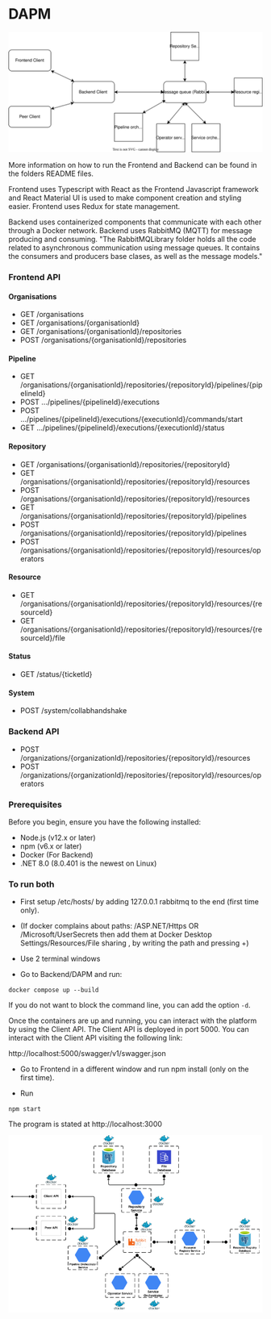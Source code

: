 # DAPM

![System model](Models/System_diagram.drawio.svg)

More information on how to run the Frontend and Backend can be found in the folders README files.

Frontend uses Typescript with React as the Frontend Javascript framework and React Material UI is used to make component creation and styling easier. Frontend uses Redux for state management.

Backend uses containerized components that communicate with each other through a Docker network. Backend uses RabbitMQ (MQTT) for message producing and consuming. "The RabbitMQLibrary folder holds all the code related to asynchronous communication using message queues. It contains the consumers and producers base clases, as well as the message models."

### Frontend API

#### Organisations

- GET /organisations
- GET /organisations/{organisationId}
- GET /organisations/{organisationId}/repositories
- POST /organisations/{organisationId}/repositories

#### Pipeline

- GET /organisations/{organisationId}/repositories/{repositoryId}/pipelines/{pipelineId}
- POST .../pipelines/{pipelineId}/executions
- POST .../pipelines/{pipelineId}/executions/{executionId}/commands/start
- GET .../pipelines/{pipelineId}/executions/{executionId}/status

#### Repository

- GET /organisations/{organisationId}/repositories/{repositoryId}
- GET /organisations/{organisationId}/repositories/{repositoryId}/resources
- POST /organisations/{organisationId}/repositories/{repositoryId}/resources
- GET /organisations/{organisationId}/repositories/{repositoryId}/pipelines
- POST /organisations/{organisationId}/repositories/{repositoryId}/pipelines
- POST /organisations/{organisationId}/repositories/{repositoryId}/resources/operators

#### Resource

- GET /organisations/{organisationId}/repositories/{repositoryId}/resources/{resourceId}
- GET /organisations/{organisationId}/repositories/{repositoryId}/resources/{resourceId}/file

#### Status

- GET /status/{ticketId}

#### System

- POST /system/collabhandshake


### Backend API

- POST /organizations/{organizationId}/repositories/{repositoryId}/resources
- POST /organizations/{organizationId}/repositories/{repositoryId}/resources/operators


### Prerequisites

Before you begin, ensure you have the following installed:
- Node.js (v12.x or later)
- npm (v6.x or later)
- Docker (For Backend)
- .NET 8.0 (8.0.401 is the newest on Linux)


### To run both

- First setup /etc/hosts/ by adding 127.0.0.1	rabbitmq to the end (first time only).

- (If docker complains about paths: /ASP.NET/Https OR /Microsoft/UserSecrets then add them at Docker Desktop Settings/Resources/File sharing , by writing the path and pressing +)

- Use 2 terminal windows

- Go to Backend/DAPM and run:

```
docker compose up --build
```

If you do not want to block the command line, you can add the option `-d`.

Once the containers are up and running, you can interact with the platform by using the Client API. The Client API is deployed in port 5000. You can interact with the Client API visiting the following link:

http://localhost:5000/swagger/v1/swagger.json


- Go to Frontend in a different window and run npm install (only on the first time).

- Run

```
npm start
```

The program is stated at http://localhost:3000


![Containerized DAPM Peer Overview. From Backend thesis](Models/Backend_in_docker_thesis_image.png)
